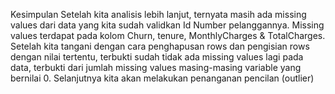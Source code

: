 Kesimpulan
Setelah kita analisis lebih lanjut, ternyata masih ada missing values dari data yang kita sudah validkan Id Number pelanggannya. Missing values terdapat pada kolom Churn, tenure, MonthlyCharges & TotalCharges. Setelah kita tangani dengan cara penghapusan rows dan pengisian rows dengan nilai tertentu, terbukti sudah tidak ada missing values lagi pada data, terbukti dari jumlah missing values masing-masing variable yang bernilai 0. Selanjutnya kita akan melakukan penanganan pencilan (outlier)